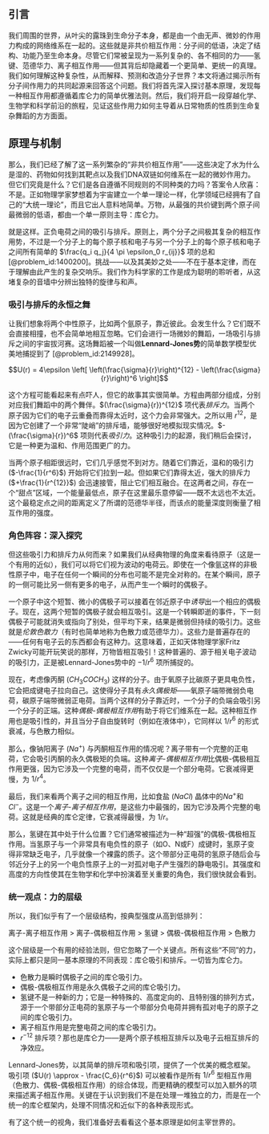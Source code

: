 ## 引言
我们周围的世界，从叶尖的露珠到生命分子本身，都是由一个由无声、微妙的作用力构成的网络维系在一起的。这些就是非共价相互作用：分子间的低语，决定了结构、功能乃至生命本身。尽管它们常被呈现为一系列复杂的、各不相同的力——氢键、范德华力、离子相互作用——但其背后却隐藏着一个更简单、更统一的真理。我们如何理解这种复杂性，从而解释、预测和改造分子世界？本文将通过揭示所有分子间作用力的共同起源来回答这个问题。我们将首先深入探讨基本原理，发现每一种相互作用都遵循着库仑力的简单优雅法则。然后，我们将开启一段穿越化学、生物学和科学前沿的旅程，见证这些作用力如何主导着从日常物质的性质到生命复杂舞蹈的方方面面。

## 原理与机制

那么，我们已经了解了这一系列繁杂的“非共价相互作用”——这些决定了水为什么是湿的、药物如何找到其靶点以及我们DNA双链如何维系在一起的微妙作用力。但它们究竟是什么？它们是各自遵循不同规则的不同种类的力吗？答案令人欣喜：不是。正如物理学家梦想着为宇宙建立一个单一理论一样，化学领域已经拥有了自己的“大统一理论”，而且它出人意料地简单。万物，从最强的共价键到两个原子间最微弱的低语，都由一个单一原则主导：库仑力。

就是这样。正负电荷之间的吸引与排斥。原则上，两个分子之间极其复杂的相互作用势，不过是一个分子上的每个原子核和电子与另一个分子上的每个原子核和电子之间所有简单的 $\frac{q_i q_j}{4 \pi \epsilon_0 r_{ij}}$ 项的总和 [@problem_id:1400200]。挑战——以及其美妙之处——不在于基本定律，而在于理解由此产生的复杂交响乐。我们作为科学家的工作是成为聪明的聆听者，从这堵复杂的音墙中分辨出独特的旋律与和声。

### 吸引与排斥的永恒之舞

让我们想象将两个中性原子，比如两个氩原子，靠近彼此。会发生什么？它们既不会直接相撞，也不会简单地相互忽略。它们会进行一场微妙的舞蹈，一场吸引与排斥之间的宇宙拔河赛。这场舞蹈被一个叫做**Lennard-Jones势**的简单数学模型优美地捕捉到了 [@problem_id:2149928]。

$$U(r) = 4\epsilon \left[ \left(\frac{\sigma}{r}\right)^{12} - \left(\frac{\sigma}{r}\right)^6 \right]$$

这个方程可能看起来有点吓人，但它的故事其实很简单。方程由两部分组成，分别对应我们舞蹈中的两个舞伴。$(\frac{\sigma}{r})^{12}$ 项代表*排斥力*。当两个原子因为它们的电子云重叠而靠得太近时，这个力会非常强大。之所以用 $r^{12}$，是因为它创建了一个非常“陡峭”的排斥墙，能够很好地模拟现实情况。$-(\frac{\sigma}{r})^6$ 项则代表*吸引力*。这种吸引力的起源，我们稍后会探讨，它是一种更为温和、作用范围更广的力。

当两个原子相距很远时，它们几乎感觉不到对方。随着它们靠近，温和的吸引力 ($-\frac{1}{r^6}$) 开始将它们拉到一起。但如果它们靠得太近，强大的排斥力 ($+\frac{1}{r^{12}}$) 会迅速接管，阻止它们相互融合。在这两者之间，存在一个“甜点”区域，一个能量最低点，原子在这里最乐意停留——既不太远也不太近。这个最稳定点之间的距离定义了所谓的范德华半径，而该点的能量深度则衡量了相互作用的强度。

### 角色阵容：深入探究

但这些吸引力和排斥力从何而来？如果我们从经典物理的角度来看待原子（这是一个有用的近似），我们可以将它们视为波动的电荷云。即使在一个像氩这样的非极性原子中，电子在任何一个瞬间的分布也可能不是完全对称的。在某个瞬间，原子的一侧可能比另一侧有更多的电子，从而产生一个瞬时的偶极子。

一个原子中这个短暂、微小的偶极子可以接着在邻近原子中*诱导*出一个相应的偶极子。现在，这两个短暂的偶极子就会相互吸引。这是一个转瞬即逝的事件，下一刻偶极子可能就消失或指向了别处，但平均下来，结果是微弱但持续的吸引力。这些就是*伦敦色散力*（有时也简单地称为色散力或范德华力）。这些力是普遍存在的——任何有电子云的东西都会有这种力。这意味着，正如天体物理学家Fritz Zwicky可能开玩笑说的那样，万物皆相互吸引！这种普遍的、源于相关电子波动的吸引力，正是被Lennard-Jones势中的 $-1/r^6$ 项所捕捉的。

现在，考虑像丙酮 ($CH_3COCH_3$) 这样的分子。由于氧原子比碳原子更具电负性，它会把成键电子拉向自己。这使得分子具有*永久偶极矩*——氧原子端带微弱负电荷，碳原子端带微弱正电荷。当两个这样的分子靠近时，一个分子的负端会吸引另一个分子的正端。这种*偶极-偶极相互作用*有助于将它们维系在一起。这种相互作用也是吸引性的，并且当分子自由旋转时（例如在液体中），它同样以 $1/r^6$ 的形式衰减，与色散力相似。

那么，像钠阳离子 ($Na^+$) 与丙酮相互作用的情况呢？离子带有一个完整的正电荷，它会吸引丙酮的永久偶极矩的负端。这种*离子-偶极相互作用*比偶极-偶极相互作用更强，因为它涉及一个完整的电荷，而不仅仅是一个部分电荷。它衰减得更慢，为 $1/r^4$。

最后，我们来看两个离子之间的相互作用，比如食盐 ($NaCl$) 晶体中的$Na^+$和$Cl^-$。这是一个*离子-离子相互作用*，是这些力中最强的，因为它涉及两个完整的电荷。这就是经典的库仑定律，它衰减得最慢，为 $1/r$。

那么，氢键在其中处于什么位置？它们通常被描述为一种“超强”的偶极-偶极相互作用。当氢原子与一个非常具有电负性的原子（如O、N或F）成键时，氢原子变得非常缺乏电子，几乎就像一个裸露的质子。这个带部分正电荷的氢原子随后会与邻近分子上的另一个电负性原子上的一对孤对电子产生强烈的静电吸引。其强度和高度的方向性使其在生物学和化学中扮演着至关重要的角色，我们很快就会看到。

### 统一观点：力的层级

所以，我们似乎有了一个层级结构，按典型强度从高到低排列：

离子-离子相互作用 > 离子-偶极相互作用 > 氢键 > 偶极-偶极相互作用 > 色散力

这个层级是一个有用的经验法则，但它忽略了一个关键点。所有这些“不同”的力，实际上都只是同一基本原理的不同表现：库仑吸引和排斥。一切皆为库仑力。

*   色散力是瞬时偶极子之间的库仑吸引力。
*   偶极-偶极相互作用是永久偶极子之间的库仑吸引力。
*   氢键不是一种新的力；它是一种特殊的、高度定向的、且特别强的排列方式，源于一个带部分正电荷的氢原子与一个带部分负电荷并拥有孤对电子的原子之间的库仑吸引力。
*   离子相互作用是完整电荷之间的库仑吸引力。
*   $r^{-12}$ 排斥项？那也是库仑力——是两个原子核相互排斥以及电子云相互排斥的净效应。

Lennard-Jones势，以其简单的排斥项和吸引项，提供了一个优美的概念框架。吸引项 ($U(r) \approx - \frac{C_6}{r^6}$) 可以被看作是所有 $1/r^6$ 型相互作用（色散力、偶极-偶极相互作用）的综合体现，而更精确的模型可以加入额外的项来描述离子相互作用。关键在于认识到我们不是在处理一堆独立的力，而是在一个统一的库仑框架内，处理不同情况和近似下的各种表现形式。

有了这个统一的视角，我们准备好去看看这个基本原理是如何主宰世界的。

